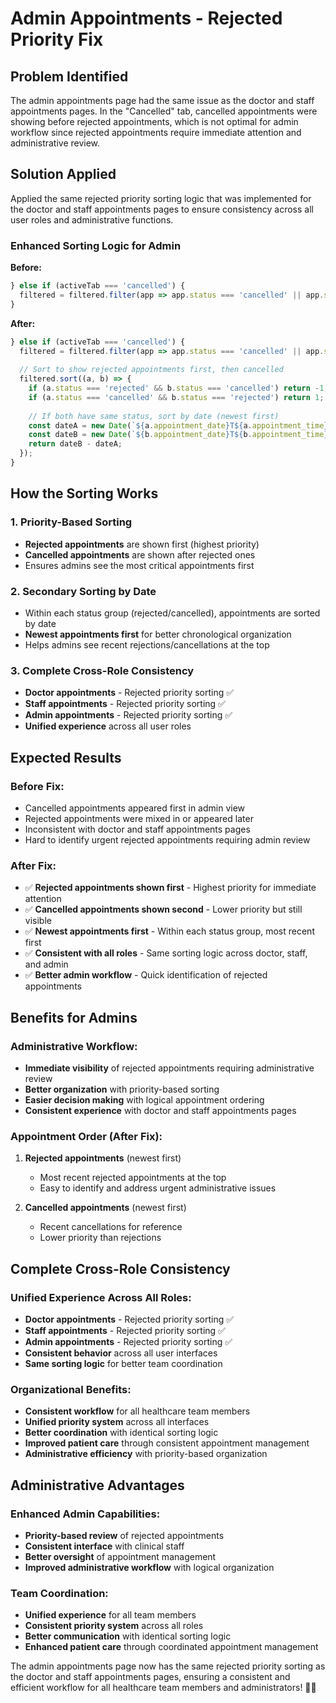 # Admin Appointments - Rejected Priority Fix

## Problem Identified

The admin appointments page had the same issue as the doctor and staff appointments pages. In the "Cancelled" tab, cancelled appointments were showing before rejected appointments, which is not optimal for admin workflow since rejected appointments require immediate attention and administrative review.

## Solution Applied

Applied the same rejected priority sorting logic that was implemented for the doctor and staff appointments pages to ensure consistency across all user roles and administrative functions.

### **Enhanced Sorting Logic for Admin**

**Before:**
```javascript
} else if (activeTab === 'cancelled') {
  filtered = filtered.filter(app => app.status === 'cancelled' || app.status === 'rejected');
}
```

**After:**
```javascript
} else if (activeTab === 'cancelled') {
  filtered = filtered.filter(app => app.status === 'cancelled' || app.status === 'rejected');
  
  // Sort to show rejected appointments first, then cancelled
  filtered.sort((a, b) => {
    if (a.status === 'rejected' && b.status === 'cancelled') return -1;
    if (a.status === 'cancelled' && b.status === 'rejected') return 1;
    
    // If both have same status, sort by date (newest first)
    const dateA = new Date(`${a.appointment_date}T${a.appointment_time}`);
    const dateB = new Date(`${b.appointment_date}T${b.appointment_time}`);
    return dateB - dateA;
  });
}
```

## How the Sorting Works

### **1. Priority-Based Sorting**
- **Rejected appointments** are shown first (highest priority)
- **Cancelled appointments** are shown after rejected ones
- Ensures admins see the most critical appointments first

### **2. Secondary Sorting by Date**
- Within each status group (rejected/cancelled), appointments are sorted by date
- **Newest appointments first** for better chronological organization
- Helps admins see recent rejections/cancellations at the top

### **3. Complete Cross-Role Consistency**
- **Doctor appointments** - Rejected priority sorting ✅
- **Staff appointments** - Rejected priority sorting ✅
- **Admin appointments** - Rejected priority sorting ✅
- **Unified experience** across all user roles

## Expected Results

### **Before Fix:**
- Cancelled appointments appeared first in admin view
- Rejected appointments were mixed in or appeared later
- Inconsistent with doctor and staff appointments pages
- Hard to identify urgent rejected appointments requiring admin review

### **After Fix:**
- ✅ **Rejected appointments shown first** - Highest priority for immediate attention
- ✅ **Cancelled appointments shown second** - Lower priority but still visible
- ✅ **Newest appointments first** - Within each status group, most recent first
- ✅ **Consistent with all roles** - Same sorting logic across doctor, staff, and admin
- ✅ **Better admin workflow** - Quick identification of rejected appointments

## Benefits for Admins

### **Administrative Workflow:**
- **Immediate visibility** of rejected appointments requiring administrative review
- **Better organization** with priority-based sorting
- **Easier decision making** with logical appointment ordering
- **Consistent experience** with doctor and staff appointments pages

### **Appointment Order (After Fix):**
1. **Rejected appointments** (newest first)
   - Most recent rejected appointments at the top
   - Easy to identify and address urgent administrative issues
   
2. **Cancelled appointments** (newest first)
   - Recent cancellations for reference
   - Lower priority than rejections

## Complete Cross-Role Consistency

### **Unified Experience Across All Roles:**
- **Doctor appointments** - Rejected priority sorting ✅
- **Staff appointments** - Rejected priority sorting ✅
- **Admin appointments** - Rejected priority sorting ✅
- **Consistent behavior** across all user interfaces
- **Same sorting logic** for better team coordination

### **Organizational Benefits:**
- **Consistent workflow** for all healthcare team members
- **Unified priority system** across all interfaces
- **Better coordination** with identical sorting logic
- **Improved patient care** through consistent appointment management
- **Administrative efficiency** with priority-based organization

## Administrative Advantages

### **Enhanced Admin Capabilities:**
- **Priority-based review** of rejected appointments
- **Consistent interface** with clinical staff
- **Better oversight** of appointment management
- **Improved administrative workflow** with logical organization

### **Team Coordination:**
- **Unified experience** for all team members
- **Consistent priority system** across all roles
- **Better communication** with identical sorting logic
- **Enhanced patient care** through coordinated appointment management

The admin appointments page now has the same rejected priority sorting as the doctor and staff appointments pages, ensuring a consistent and efficient workflow for all healthcare team members and administrators! 🎯✨
